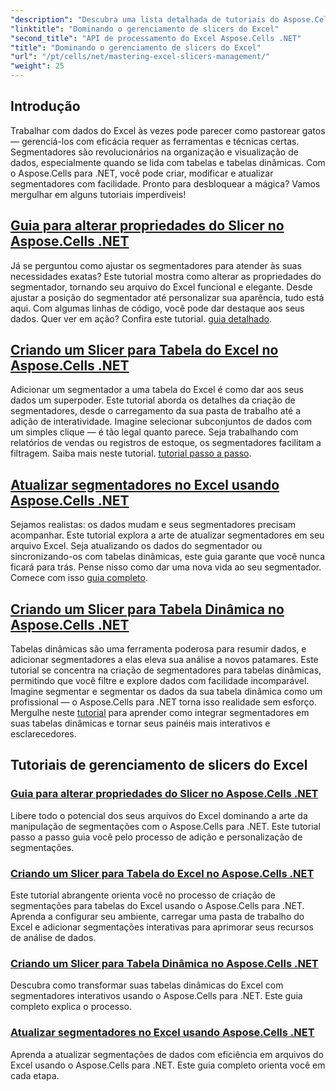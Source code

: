 ```yaml
---
"description": "Descubra uma lista detalhada de tutoriais do Aspose.Cells para .NET focados no gerenciamento de segmentadores do Excel, incluindo adição, personalização e atualização de segmentadores em arquivos do Excel."
"linktitle": "Dominando o gerenciamento de slicers do Excel"
"second_title": "API de processamento do Excel Aspose.Cells .NET"
"title": "Dominando o gerenciamento de slicers do Excel"
"url": "/pt/cells/net/mastering-excel-slicers-management/"
"weight": 25
---
```


## Introdução

Trabalhar com dados do Excel às vezes pode parecer como pastorear gatos — gerenciá-los com eficácia requer as ferramentas e técnicas certas. Segmentadores são revolucionários na organização e visualização de dados, especialmente quando se lida com tabelas e tabelas dinâmicas. Com o Aspose.Cells para .NET, você pode criar, modificar e atualizar segmentadores com facilidade. Pronto para desbloquear a mágica? Vamos mergulhar em alguns tutoriais imperdíveis!

## [Guia para alterar propriedades do Slicer no Aspose.Cells .NET](./guide-change-slicer-properties/)

Já se perguntou como ajustar os segmentadores para atender às suas necessidades exatas? Este tutorial mostra como alterar as propriedades do segmentador, tornando seu arquivo do Excel funcional e elegante. Desde ajustar a posição do segmentador até personalizar sua aparência, tudo está aqui. Com algumas linhas de código, você pode dar destaque aos seus dados. Quer ver em ação? Confira este tutorial. [guia detalhado](./guide-change-slicer-properties/).

## [Criando um Slicer para Tabela do Excel no Aspose.Cells .NET](./creating-slicer-for-excel-table/)

Adicionar um segmentador a uma tabela do Excel é como dar aos seus dados um superpoder. Este tutorial aborda os detalhes da criação de segmentadores, desde o carregamento da sua pasta de trabalho até a adição de interatividade. Imagine selecionar subconjuntos de dados com um simples clique — é tão legal quanto parece. Seja trabalhando com relatórios de vendas ou registros de estoque, os segmentadores facilitam a filtragem. Saiba mais neste tutorial. [tutorial passo a passo](./creating-slicer-for-excel-table/).

## [Atualizar segmentadores no Excel usando Aspose.Cells .NET](./update-slicers-in-excel/)

Sejamos realistas: os dados mudam e seus segmentadores precisam acompanhar. Este tutorial explora a arte de atualizar segmentadores em seu arquivo Excel. Seja atualizando os dados do segmentador ou sincronizando-os com tabelas dinâmicas, este guia garante que você nunca ficará para trás. Pense nisso como dar uma nova vida ao seu segmentador. Comece com isso [guia completo](./update-slicers-in-excel/).

## [Criando um Slicer para Tabela Dinâmica no Aspose.Cells .NET](./creating-slicer-for-pivot-table/)

Tabelas dinâmicas são uma ferramenta poderosa para resumir dados, e adicionar segmentadores a elas eleva sua análise a novos patamares. Este tutorial se concentra na criação de segmentadores para tabelas dinâmicas, permitindo que você filtre e explore dados com facilidade incomparável. Imagine segmentar e segmentar os dados da sua tabela dinâmica como um profissional — o Aspose.Cells para .NET torna isso realidade sem esforço. Mergulhe neste [tutorial](./creating-slicer-for-pivot-table/) para aprender como integrar segmentadores em suas tabelas dinâmicas e tornar seus painéis mais interativos e esclarecedores.

## Tutoriais de gerenciamento de slicers do Excel
### [Guia para alterar propriedades do Slicer no Aspose.Cells .NET](./guide-change-slicer-properties/)
Libere todo o potencial dos seus arquivos do Excel dominando a arte da manipulação de segmentações com o Aspose.Cells para .NET. Este tutorial passo a passo guia você pelo processo de adição e personalização de segmentações.
### [Criando um Slicer para Tabela do Excel no Aspose.Cells .NET](./creating-slicer-for-excel-table/)
Este tutorial abrangente orienta você no processo de criação de segmentações para tabelas do Excel usando o Aspose.Cells para .NET. Aprenda a configurar seu ambiente, carregar uma pasta de trabalho do Excel e adicionar segmentações interativas para aprimorar seus recursos de análise de dados.
### [Criando um Slicer para Tabela Dinâmica no Aspose.Cells .NET](./creating-slicer-for-pivot-table/)
Descubra como transformar suas tabelas dinâmicas do Excel com segmentadores interativos usando o Aspose.Cells para .NET. Este guia completo explica o processo.
### [Atualizar segmentadores no Excel usando Aspose.Cells .NET](./update-slicers-in-excel/)
Aprenda a atualizar segmentações de dados com eficiência em arquivos do Excel usando o Aspose.Cells para .NET. Este guia completo orienta você em cada etapa.